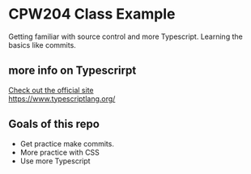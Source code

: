 # CPW204 Class Example
Getting familiar with source control and more Typescript. Learning the basics like commits.

## more info on Typescrirpt
[Check out the official site](https://www.typescriptlang.org/)  
https://www.typescriptlang.org/

## Goals of this repo
- Get practice make commits.
- More practice with CSS
- Use more Typescript
